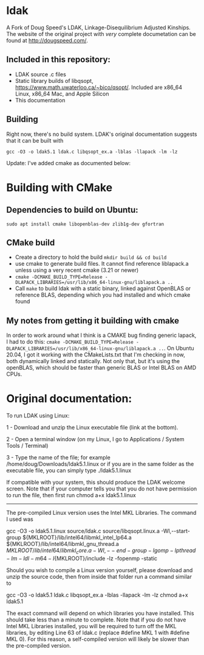 # ldak
A Fork of Doug Speed's LDAK, Linkage-Disequilibrium Adjusted Kinships. The website of the original project with _very_ complete documetation can be found at http://dougspeed.com/.

## Included in this repository:
* LDAK source .c files
* Static library builds of libqsopt, https://www.math.uwaterloo.ca/~bico/qsopt/. Included are x86_64 Linux, x86_64 Mac, and Apple Silicon
* This documentation

## Building
Right now, there's no build system. LDAK's original documentation suggests that it can be built with 
```
gcc -O3 -o ldak5.1 ldak.c libqsopt_ex.a -lblas -llapack -lm -lz
```
Update: I've added cmake as documented below:

# Building with CMake

## Dependencies to build on Ubuntu:
`sudo apt install cmake libopenblas-dev zlib1g-dev gfortran`

## CMake build
* Create a directory to hold the build `mkdir build && cd build`
* use cmake to generate build files. It cannot find reference liblapack.a unless using a very recent cmake (3.21 or newer)
* `cmake -DCMAKE_BUILD_TYPE=Release -DLAPACK_LIBRARIES=/usr/lib/x86_64-linux-gnu/liblapack.a ..`
* Call `make` to build ldak with a static binary, linked against OpenBLAS or reference BLAS, depending which you had installed and which cmake found

## My notes from getting it building with cmake
In order to work around what I think is a CMAKE bug finding generic lapack, I had to do this: `cmake -DCMAKE_BUILD_TYPE=Release -DLAPACK_LIBRARIES=/usr/lib/x86_64-linux-gnu/liblapack.a ..`. On Ubuntu 20.04, I got it working
with the CMakeLists.txt that I'm checking in now, both dynamically linked and statically. Not only that, but it's using the openBLAS, which should be faster than generic BLAS or Intel BLAS on AMD CPUs.


# Original documentation:
  To run LDAK using Linux:

1 - Download and unzip the Linux executable file (link at the bottom).

2 - Open a terminal window (on my Linux, I go to Applications / System Tools / Terminal)

3 - Type the name of the file; for example
/home/doug/Downloads/ldak5.1.linux
or if you are in the same folder as the executable file, you can simply type
./ldak5.1.linux

If compatible with your system, this should produce the LDAK welcome screen. Note that if your computer tells you that you do not have permission to run the file, then first run
chmod a+x ldak5.1.linux
_ _ _ _ _ _ _ _ _ _ _ _ _ _ _ _ _ _ _ _ _ _ _ _

The pre-compiled Linux version uses the Intel MKL Libraries. The command I used was

gcc -O3 -o ldak5.1.linux source/ldak.c source/libqsopt.linux.a -Wl,--start-group ${MKLROOT}/lib/intel64/libmkl_intel_lp64.a ${MKLROOT}/lib/intel64/libmkl_gnu_thread.a ${MKLROOT}/lib/intel64/libmkl_core.a -Wl,--end-group -lgomp -lpthread -lm -ldl -m64 -I${MKLROOT}/include -lz -fopenmp -static

Should you wish to compile a Linux version yourself, please download and unzip the source code, then from inside that folder run a command similar to

gcc -O3 -o ldak5.1 ldak.c libqsopt_ex.a -lblas -llapack -lm -lz
chmod a+x ldak5.1

The exact command will depend on which libraries you have installed. This should take less than a minute to complete. Note that if you do not have Intel MKL Libraries installed, you will be required to turn off the MKL libraries, by editing Line 63 of ldak.c (replace #define MKL 1 with #define MKL 0). For this reason, a self-compiled version will likely be slower than the pre-compiled version.
